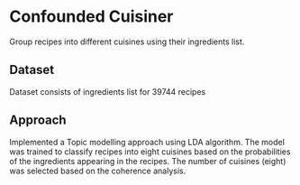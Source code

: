 # Confounded Cuisiner
Group recipes into different cuisines using their ingredients list. 

## Dataset
Dataset consists of ingredients list for 39744 recipes

## Approach
Implemented a Topic modelling approach using LDA algorithm. The model was trained to classify recipes into eight cuisines based on the probabilities of the ingredients appearing in the recipes.  The number of cuisines (eight) was selected based on the coherence analysis. 
